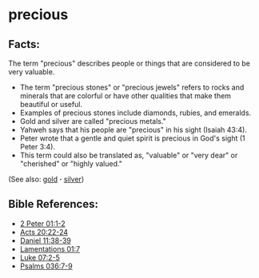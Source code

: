 # precious #

## Facts: ##

The term "precious" describes people or things that are considered to be very valuable.

* The term "precious stones" or "precious jewels" refers to rocks and minerals that are colorful or have other qualities that make them beautiful or useful.
* Examples of precious stones include diamonds, rubies, and emeralds.
* Gold and silver are called "precious metals."
* Yahweh says that his people are "precious" in his sight (Isaiah 43:4).
* Peter wrote that a gentle and quiet spirit is precious in God's sight (1 Peter 3:4).
* This term could also be translated as, "valuable" or "very dear" or "cherished" or "highly valued."

(See also: [gold](../other/gold.md) **·** [silver](../other/silver.md))

## Bible References: ##

* [2 Peter 01:1-2](https://door43.org/en/bible/notes/2pe/01/01)
* [Acts 20:22-24](https://door43.org/en/bible/notes/act/20/22)
* [Daniel 11:38-39](https://door43.org/en/bible/notes/dan/11/38)
* [Lamentations 01:7](https://door43.org/en/bible/notes/lam/01/07)
* [Luke 07:2-5](https://door43.org/en/bible/notes/luk/07/02)
* [Psalms 036:7-9](https://door43.org/en/bible/notes/psa/036/007)

